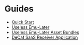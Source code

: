 # Guides

* [Quick Start](guides/QuickStart.md)
* [Useless Emu-Later](guides/UselessEmuLater.md)
* [Useless Emu-Later Asset Bundles](guides/UselessEmuLater.AssetBundles.md)
* [DeCaf SaaS Receiver Application](guides/DeCafSaaSReceiverApplication.md)